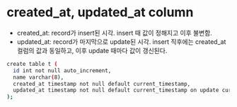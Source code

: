 # created_at, updated_at column
- created_at: record가 insert된 시각. insert 때 값이 정해지고 이후 불변함.
- updated_at: record가 마지막으로 update된 시각. insert 직후에는 created_at 컬럼의 값과 동일하고, 이후 update 때마다 값이 갱신된다.

```bash
create table t (
  id int not null auto_increment,
  name varchar(8),
  created_at timestamp not null default current_timestamp,
  updated_at timestamp not null default current_timestamp on update current_timestamp
);
```